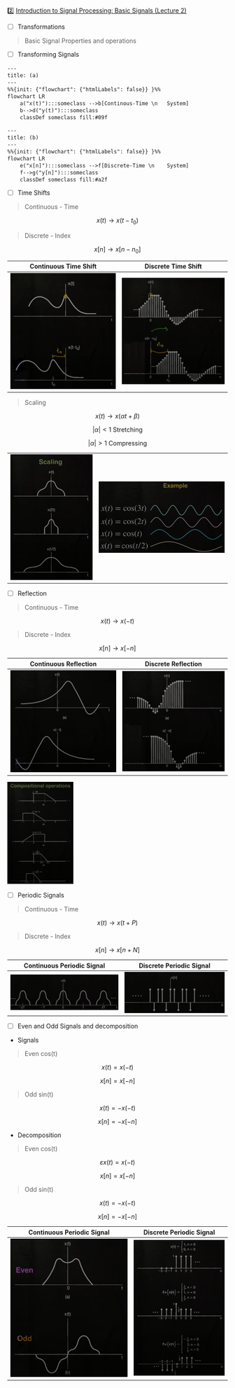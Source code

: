 :two: [Introduction to Signal Processing: Basic Signals (Lecture 2)](https://youtu.be/ILek2_KoUmw&t=0)

- [ ] Transformations

> Basic Signal Properties and operations

- [ ] Transforming Signals

```mermaid
---
title: (a)
---
%%{init: {"flowchart": {"htmlLabels": false}} }%%
flowchart LR
    a("x(t)"):::someclass -->b[Continous-Time \n   System]
    b-->d("y(t)"):::someclass
    classDef someclass fill:#09f
```

```mermaid
---
title: (b)
---
%%{init: {"flowchart": {"htmlLabels": false}} }%%
flowchart LR
    e("x[n]"):::someclass -->f[Discrete-Time \n    System]
    f-->g("y[n]"):::someclass
    classDef someclass fill:#a2f
```

- [ ] Time Shifts

> Continuous - Time
```math
x(t) \to x(t - t_0)
```
> Discrete - Index
```math
x[n] \to x[n - n_0]
```

| Continuous Time Shift | Discrete Time Shift  |
|-------------------------------|------------------------------------------------|
| <img src=images/time-shift-continuous-graphically.png width='' height='' > </img> | <img src=images/time-shift-discrete-graphically.png width='' height='' > </img>  |

> Scaling
```math
x(t) \to x(\alpha t + \beta)
```

```math
| \alpha | < 1 \text { Stretching}
```

```math
| \alpha | > 1 \text { Compressing}
```

|  |  |
|-------------------------------|------------------------------------------------|
| <img src=images/time-shift-scaling-graph.phg width='' height='' > </img> | <img src=images/time-shift-scaling-example-graphically.png width='' height='' > </img>  |

- [ ] Reflection

> Continuous - Time
```math
x(t) \to x(-t)
```
> Discrete - Index
```math
x[n] \to x[-n]
```

| Continuous Reflection | Discrete Reflection  |
|-------------------------------|------------------------------------------------|
| <img src=images/reflection-continuous-graphically.png width='' height='' > </img> | <img src=images/reflection-discrete-graphically.png width='' height='' > </img>  |

<img src=images/compositional-operations-graphically.png width='30%' height='30%' > </img>

- [ ] Periodic Signals

> Continuous - Time
```math
x(t) \to x(t + P)
```
> Discrete - Index
```math
x[n] \to x[n + N]
```

| Continuous Periodic Signal | Discrete Periodic Signal  |
|-------------------------------|------------------------------------------------|
| <img src=images/periodic-continuous-graphically.png width='' height='' > </img> | <img src=images/periodic-discrete-graphically.png width='' height='' > </img>  |

- [ ] Even and Odd Signals and decomposition

* Signals

> Even cos(t)

```math
x(t) = x( -t )
```

```math
x[n] = x[ -n]
```
> Odd sin(t)

```math
x(t) = - x( -t )
```

```math
x[n] = - x[ -n]
```

* Decomposition

> Even cos(t)

```math
\varepsilon { x(t) } = x( -t )
```

```math
x[n] = x[ -n]
```
> Odd sin(t)

```math
x(t) = - x( -t )
```

```math
x[n] = - x[ -n]
```


| Continuous Periodic Signal | Discrete Periodic Signal  |
|-------------------------------|------------------------------------------------|
| <img src=images/even-odd-signal-graphically.png width='' height='' > </img> | <img src=images/even-odd-signal-decomposition-graphically.png width='' height='' > </img>  |





